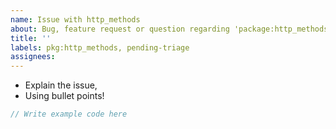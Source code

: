 ```yaml
---
name: Issue with http_methods
about: Bug, feature request or question regarding 'package:http_methods'
title: ''
labels: pkg:http_methods, pending-triage
assignees:
---
```

 * Explain the issue,
 * Using bullet points!

```dart
// Write example code here
```
